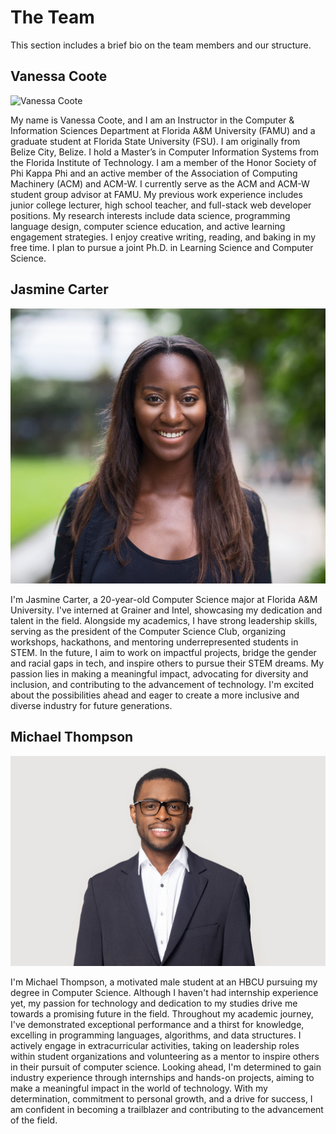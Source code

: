 # The Team
This section includes a brief bio on the team members and our structure.

## Vanessa Coote
![Vanessa Coote](https://media.licdn.com/dms/image/C5603AQEjWl3YX_bLPg/profile-displayphoto-shrink_400_400/0/1517459358592?e=1695254400&v=beta&t=YucDHiI08to_gNVCLbYPqA7yXnnRAEz4AaevvFeGhMI)

My name is Vanessa Coote, and I am an Instructor in the Computer & Information Sciences Department at Florida A&M University (FAMU) and a graduate student at Florida State University (FSU). I am originally from Belize City, Belize. I hold a Master’s in Computer Information Systems from the Florida Institute of Technology. I am a member of the Honor Society of Phi Kappa Phi and an active member of the Association of Computing Machinery (ACM) and ACM-W. I currently serve as the ACM and ACM-W student group advisor at FAMU. My previous work experience includes junior college lecturer, high school teacher, and full-stack web developer positions. My research interests include data science, programming language design, computer science education, and active learning engagement strategies. I enjoy creative writing, reading, and baking in my free time. I plan to pursue a joint Ph.D. in Learning Science and Computer Science.

## Jasmine Carter
![stock image](/img/headshots/jasmine.jpeg)

I'm Jasmine Carter, a 20-year-old Computer Science major at Florida A&M University. I've interned at Grainer and Intel, showcasing my dedication and talent in the field. Alongside my academics, I have strong leadership skills, serving as the president of the Computer Science Club, organizing workshops, hackathons, and mentoring underrepresented students in STEM. In the future, I aim to work on impactful projects, bridge the gender and racial gaps in tech, and inspire others to pursue their STEM dreams. My passion lies in making a meaningful impact, advocating for diversity and inclusion, and contributing to the advancement of technology. I'm excited about the possibilities ahead and eager to create a more inclusive and diverse industry for future generations.

## Michael Thompson
![stock image](/img/headshots/michael.jpeg)

I'm Michael Thompson, a motivated male student at an HBCU pursuing my degree in Computer Science. Although I haven't had internship experience yet, my passion for technology and dedication to my studies drive me towards a promising future in the field. Throughout my academic journey, I've demonstrated exceptional performance and a thirst for knowledge, excelling in programming languages, algorithms, and data structures. I actively engage in extracurricular activities, taking on leadership roles within student organizations and volunteering as a mentor to inspire others in their pursuit of computer science. Looking ahead, I'm determined to gain industry experience through internships and hands-on projects, aiming to make a meaningful impact in the world of technology. With my determination, commitment to personal growth, and a drive for success, I am confident in becoming a trailblazer and contributing to the advancement of the field.
